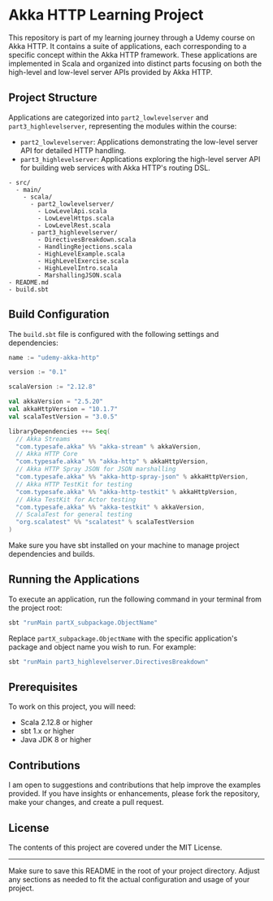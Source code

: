 # Akka HTTP Learning Project

This repository is part of my learning journey through a Udemy course on Akka HTTP. It contains a suite of applications, each corresponding to a specific concept within the Akka HTTP framework. These applications are implemented in Scala and organized into distinct parts focusing on both the high-level and low-level server APIs provided by Akka HTTP.

## Project Structure

Applications are categorized into `part2_lowlevelserver` and `part3_highlevelserver`, representing the modules within the course:

- `part2_lowlevelserver`: Applications demonstrating the low-level server API for detailed HTTP handling.
- `part3_highlevelserver`: Applications exploring the high-level server API for building web services with Akka HTTP's routing DSL.

```plaintext
- src/
  - main/
    - scala/
      - part2_lowlevelserver/
        - LowLevelApi.scala
        - LowLevelHttps.scala
        - LowLevelRest.scala
      - part3_highlevelserver/
        - DirectivesBreakdown.scala
        - HandlingRejections.scala
        - HighLevelExample.scala
        - HighLevelExercise.scala
        - HighLevelIntro.scala
        - MarshallingJSON.scala
- README.md
- build.sbt
```

## Build Configuration

The `build.sbt` file is configured with the following settings and dependencies:

```scala
name := "udemy-akka-http"

version := "0.1"

scalaVersion := "2.12.8"

val akkaVersion = "2.5.20"
val akkaHttpVersion = "10.1.7"
val scalaTestVersion = "3.0.5"

libraryDependencies ++= Seq(
  // Akka Streams
  "com.typesafe.akka" %% "akka-stream" % akkaVersion,
  // Akka HTTP Core
  "com.typesafe.akka" %% "akka-http" % akkaHttpVersion,
  // Akka HTTP Spray JSON for JSON marshalling
  "com.typesafe.akka" %% "akka-http-spray-json" % akkaHttpVersion,
  // Akka HTTP TestKit for testing
  "com.typesafe.akka" %% "akka-http-testkit" % akkaHttpVersion,
  // Akka TestKit for Actor testing
  "com.typesafe.akka" %% "akka-testkit" % akkaVersion,
  // ScalaTest for general testing
  "org.scalatest" %% "scalatest" % scalaTestVersion
)
```

Make sure you have sbt installed on your machine to manage project dependencies and builds.

## Running the Applications

To execute an application, run the following command in your terminal from the project root:

```sh
sbt "runMain partX_subpackage.ObjectName"
```

Replace `partX_subpackage.ObjectName` with the specific application's package and object name you wish to run. For example:

```sh
sbt "runMain part3_highlevelserver.DirectivesBreakdown"
```

## Prerequisites

To work on this project, you will need:

- Scala 2.12.8 or higher
- sbt 1.x or higher
- Java JDK 8 or higher

## Contributions

I am open to suggestions and contributions that help improve the examples provided. If you have insights or enhancements, please fork the repository, make your changes, and create a pull request.

## License

The contents of this project are covered under the MIT License.

---

Make sure to save this README in the root of your project directory. Adjust any sections as needed to fit the actual configuration and usage of your project.